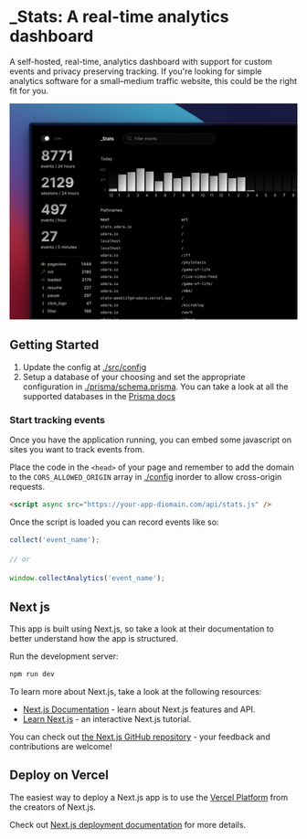# \_Stats: A real-time analytics dashboard

A self-hosted, real-time, analytics dashboard with support for custom events and privacy preserving tracking. If you're looking for simple analytics software for a small–medium traffic website, this could be the right fit for you.

![](./public/preview.webp)

## Getting Started

1. Update the config at [./src/config](./src/config.ts)
2. Setup a database of your choosing and set the appropriate configuration in [./prisma/schema.prisma](./prisma/schema.prisma). You can take a look at all the supported databases in the [Prisma docs](https://www.prisma.io/docs/reference/database-reference/supported-databases)

### Start tracking events

Once you have the application running, you can embed some javascript on sites you want to track events from.

Place the code in the `<head>` of your page and remember to add the domain to the `CORS_ALLOWED_ORIGIN` array in [./config](./src/config.ts) inorder to allow cross-origin requests.

```HTML
<script async src="https://your-app-diomain.com/api/stats.js" />
```

Once the script is loaded you can record events like so:

```javascript
collect('event_name');

// or

window.collectAnalytics('event_name');
```

## Next js

This app is built using Next.js, so take a look at their documentation to better understand how the app is structured.

Run the development server:

```bash
npm run dev
```

To learn more about Next.js, take a look at the following resources:

- [Next.js Documentation](https://nextjs.org/docs) - learn about Next.js features and API.
- [Learn Next.js](https://nextjs.org/learn) - an interactive Next.js tutorial.

You can check out [the Next.js GitHub repository](https://github.com/vercel/next.js/) - your feedback and contributions are welcome!

## Deploy on Vercel

The easiest way to deploy a Next.js app is to use the [Vercel Platform](https://vercel.com/new?utm_medium=default-template&filter=next.js&utm_source=create-next-app&utm_campaign=create-next-app-readme) from the creators of Next.js.

Check out [Next.js deployment documentation](https://nextjs.org/docs/deployment) for more details.
